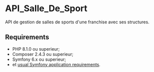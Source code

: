 API_Salle_De_Sport
========================
API de gestion de salles de sports d'une franchise avec ses structures.

Requirements
------------

  * PHP 8.1.0 ou superieur;
  * Composer 2.4.3 ou superieur;
  * Symfony 6.x ou superieur;
  * et [usual Symfony application requirements](http://symfony.com/doc/current/reference/requirements.html).


